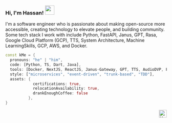 ### Hi, I'm Hassan! <img src="https://github.com/TheDudeThatCode/TheDudeThatCode/blob/master/Assets/Hi.gif" width="29px">

I'm a software engineer who is passionate about making open-source more accessible, creating technology to elevate people, and building community. Some tech stack I work with include Python, FastAPI, Janus, GPT, Rasa, Google Cloud Platform (GCP), TTS, System Architecture, Machine LearningSkills, GCP, AWS, and Docker.

```dart
const kMe = {
  pronouns: "he" | "him",
  code: [Python, TS, Dart, Java],
  tools: [Docker, NextJS, ReactJS, Janus-Gateway, GPT, TTS, AudioDVP, FastAPI, TTS, Wav2Lip, Rasa, Postgres, AWS, GCP, Strapi],
  style: ["microservices", "event-driven", "trunk-based", "TDD"],
  assets: {
            certifications: true,
            relocationAvailability: true,
            drankEnoughCoffee: false
          },
}
```

<a href="https://in.linkedin.com/in/federiz">
    <img align="right" alt="Hassan | Linkedin" width="24px" src="https://github.com/TheDudeThatCode/TheDudeThatCode/blob/master/Assets/Linkedin.svg" />
  </a>
